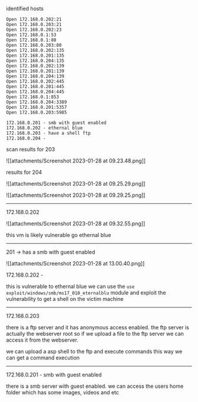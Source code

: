 
identified hosts

```
Open 172.168.0.202:21
Open 172.168.0.203:21
Open 172.168.0.202:23
Open 172.168.0.1:53
Open 172.168.0.1:80
Open 172.168.0.203:80
Open 172.168.0.202:135
Open 172.168.0.201:135
Open 172.168.0.204:135
Open 172.168.0.202:139
Open 172.168.0.201:139
Open 172.168.0.204:139
Open 172.168.0.202:445
Open 172.168.0.201:445
Open 172.168.0.204:445
Open 172.168.0.1:853
Open 172.168.0.204:3389
Open 172.168.0.201:5357
Open 172.168.0.203:5985
```

```
172.168.0.201 - smb with guest enabled
172.168.0.202 - ethernal blue
172.168.0.203 - have a shell ftp
172.168.0.204 - 
```

scan results for 203 

![[attachments/Screenshot 2023-01-28 at 09.23.48.png]]

results for 204

![[attachments/Screenshot 2023-01-28 at 09.25.29.png]]


![[attachments/Screenshot 2023-01-28 at 09.29.25.png]]

---

172.168.0.202

![[attachments/Screenshot 2023-01-28 at 09.32.55.png]]

this vm is likely vulnerable go ethernal blue 

----

201 -> has a smb with guest enabled

![[attachments/Screenshot 2023-01-28 at 13.00.40.png]]


172.168.0.202 - 

this is vulnerable to ethernal blue we can use the ````use exploit/windows/smb/ms17_010_eternalblu```` module and exploit the vulnerability to get a shell on the victim machine

---

172.168.0.203

there is a ftp server and it has anonymous access enabled. the ftp server is actually the webserver root so if we upload a file to the ftp server we can access it from the webserver. 

we can upload a asp shell to the ftp and execute commands this way we can get a command execution

---

172.168.0.201 - smb with guest enabled

there is a smb server with guest enabled. we can access the users home folder which has some images, videos and etc 